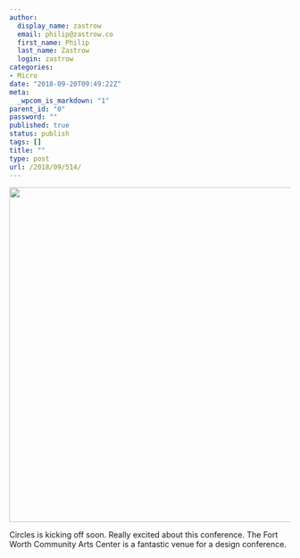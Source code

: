 ```yaml
---
author:
  display_name: zastrow
  email: philip@zastrow.co
  first_name: Philip
  last_name: Zastrow
  login: zastrow
categories:
- Micro
date: "2018-09-20T09:49:22Z"
meta:
  _wpcom_is_markdown: "1"
parent_id: "0"
password: ""
published: true
status: publish
tags: []
title: ""
type: post
url: /2018/09/514/
---
```

<p><a href="https://zastrow.co/wp-content/uploads/2018/09/9a1aafb162964b049f3f1ea2f40eff6a.jpg"><img src="{{ site.baseurl }}/assets/2018/09/9a1aafb162964b049f3f1ea2f40eff6a.jpg" width="600" height="449" style="height: auto;" class="sunlit_image" /></a></p>
<p>Circles is kicking off soon. Really excited about this conference. The Fort Worth Community Arts Center is a fantastic venue for a design conference.</p>
